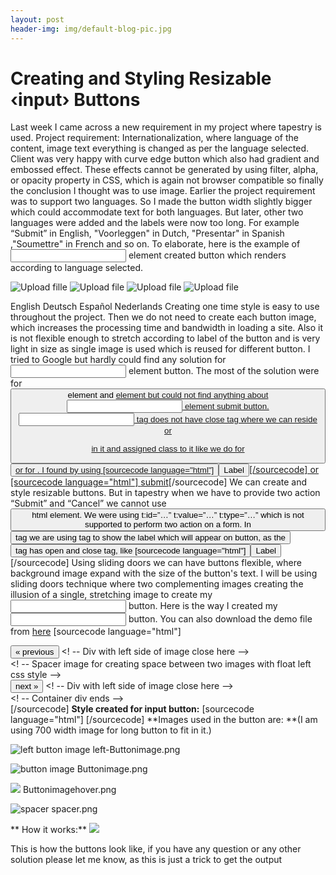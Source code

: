 ```yaml
---
layout: post
header-img: img/default-blog-pic.jpg
---
```


# Creating and Styling Resizable ‹input› Buttons

Last week I came across a new requirement in my project where tapestry is used. Project requirement: Internationalization, where language of the content, image text everything is changed as per the language selected. Client was very happy with curve edge button which also had gradient and embossed effect. These effects cannot be generated by using filter, alpha, or opacity property in CSS, which is again not browser compatible so finally the conclusion I thought was to use image. Earlier the project requirement was to support two languages. So I made the button width slightly bigger which could accommodate text for both languages. But later, other two languages were added and the labels were now too long. For example “Submit” in English, "Voorleggen" in Dutch, "Presentar" in Spanish ,"Soumettre" in French and so on. To elaborate, here is the example of <input> element created button which renders according to language selected.

![Upload fille](/wp-content/uploads/2010/09/101.png)
![Upload file](/wp-content/uploads/2010/09/103-upload-dutch1.png)
![Upload file](/wp-content/uploads/2010/09/104-upload-espanol.png)
![Upload file](/wp-content/uploads/2010/09/105-upload-netherlands.png)

English
Deutsch
Español
Nederlands
Creating one time style is easy to use throughout the project. Then we do not need to create each button image, which increases the processing time and bandwidth in loading a site. Also it is not flexible enough to stretch according to label of the button and is very light in size as single image is used which is reused for different button. I tried to Google but hardly could find any solution for <input> element button. The most of the solution were for <button> element and <a href> element but could not find anything about <input> element submit button. <input/> tag does not have close tag where we can reside <span> or <p> in it and assigned class to it like we do for <button> or for <a href>. I found by using [sourcecode language="html"]<button><span><span>Label</span></span></button>[/sourcecode] or [sourcecode language="html"] <a href="#"><span>submit</span></a>[/sourcecode] We can create and style resizable buttons. But in tapestry when we have to provide two action “Submit” and “Cancel” we cannot use <button> html element. We were using t:id=”…” t:value=”…” t:type=”…” which is not supported to perform two action on a form. In <button> tag we are using <span> tag to show the label which will appear on button, as the <button> tag has open and close tag, like [sourcecode language="html"]<button><span><span>Label</span></span></button>[/sourcecode] Using sliding doors we can have buttons flexible, where background image expand with the size of the button's text. I will be using sliding doors technique where two complementing images creating the illusion of a single, stretching image to create my <input> button. Here is the way I created my <input> button. You can also download the demo file from [here](/2010/09/17/creating-and-styling-resizable-buttons/input-buttonfile/) [sourcecode language="html"] <!-- This div is container of the buttons, if you want to place it on right or left side just assign new css class which float it to right/left --> <div> <!--This div contain the small piece of left side of button image, fix width image --> <div> <!--Input button with the css class --> <input type="submit" id="previous" value="&#171; previous" /> <! -- Div with left side of image close here --> </div> <! -- Spacer image for creating space between two images with float left css style --> <img src="images/spacer.gif" width="20" height="1"></img> <!--This div contain the small piece of left side of button image, fix width image --> <div> <!--Input button with the css class --> <input type="submit" id="next" value="next &#187;" /> <! -- Div with left side of image close here --> </div> <! -- Container div ends --> </div> [/sourcecode] **Style created for input button:** [sourcecode language="html"] <style> .button_placeholder { border:none; } /* Buttonimage-new.png is 700px in width, which is used in background with right top */ .button_style_enabled { font-family: Arial, Helvetica, sans-serif; font-size: 12px; color: #ffffff; background: url(images/Buttonimage-new.png) no-repeat right top; text-align:center; cursor:pointer; height:29px; border:0px; margin:0px; font-weight:bold; vertical-align:middle; padding:0 15px; } .button_style_enabled:hover { background: url(images/Buttonimagehover-new.png) no-repeat right top; border:0px; margin:0px; } .button_style_enabled_edge { background: url(images/left-Buttonimage.png) no-repeat left top; height:29px; border:0px; margin:0px; padding-left:2px; } .left_float { float:left; } </style> [/sourcecode] **Images used in the button are: **(I am using 700 width image for long button to fit in it.) 

![left button image](/wp-content/uploads/2010/09/left-Buttonimage1.png) left-Buttonimage.png

![button image](/wp-content/uploads/2010/09/Buttonimage-300x12.png) Buttonimage.png

![](/wp-content/uploads/2010/09/Buttonimagehover-300x12.png) Buttonimagehover.png

![spacer](/wp-content/uploads/2010/09/spacer.gif) spacer.png

** How it works:** ![](/wp-content/uploads/2010/09/input2.png)

This is how the buttons look like, if you have any question or any other solution please let me know, as this is just a trick to get the output